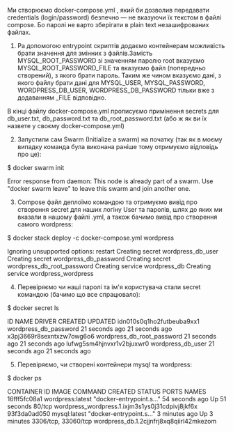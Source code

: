 Ми створюємо docker-compose.yml , який би дозволив передавати credentials (login/password) безпечно — не вказуючи їх текстом в файлі compose. Бо паролі не варто зберігати в plain text незашифрованих файлах.
1. Pа допомогою entrypoint скриптів додаємо контейнерам можливість брати значення для змінних з файлів.Замість MYSQL_ROOT_PASSWORD зі значенням паролю root вказуємо MYSQL_ROOT_PASSWORD_FILE та вказуємо файл (попередньо створений), з якого брати пароль. Таким же чином вказуємо дані, з якого файлу брати дані для MYSQL_USER, MYSQL_PASSWORD, WORDPRESS_DB_USER, WORDPRESS_DB_PASSWORD тільки вже з додаванням _FILE відповідно.

В кінці файлу docker-compose.yml прописуємо примінення secrets для db_user.txt, db_password.txt та db_root_password.txt (або ж як ви їх назвете у своєму docker-compose.yml)

2. Запустили сам Swarm (Initialize a swarm) на початку (так як в моєму випадку команда була виконана раніше тому отримуємо відповідь про це):

$ docker swarm init

Error response from daemon: This node is already part of a swarm. Use "docker swarm leave" to leave this swarm and join another one.

3. Compose файл деплоїмо командою та отримуємо вивід про створення secret для наших логіну User та паролів, шлях до яких ми вказали в нашому файлі .yml, а також бачимо вивід про створення самого wordpress:

$ docker stack deploy -c docker-compose.yml wordpress

Ignoring unsupported options: restart
Creating secret wordpress_db_user
Creating secret wordpress_db_password
Creating secret wordpress_db_root_password
Creating service wordpress_db
Creating service wordpress_wordpress

4. Перевіряємо чи наші паролі та ім'я користувача стали secret командою (бачимо що все спрацювало): 

$ docker secret ls

ID                          NAME                         DRIVER    CREATED          UPDATED
idn010s0q1ho2futbeuba9xx1   wordpress_db_password                  21 seconds ago   21 seconds ago
x3pj3669r8sexntxzw7owg6o6   wordpress_db_root_password             21 seconds ago   21 seconds ago
lufwg5sm4hjnvxr1v2bjuxwr0   wordpress_db_user                      21 seconds ago   21 seconds ago

5. Перевіряємо, чи створені контейнери mysql та wordpress:

$ docker ps

CONTAINER ID           IMAGE              COMMAND                  CREATED          STATUS          PORTS                 NAMES
16fff5fc08a1   wordpress:latest   "docker-entrypoint.s…"   54 seconds ago   Up 51 seconds   80/tcp                wordpress_wordpress.1.ixjm3s1ys0j31cdpivj8jkf6x
93f3da0ad050   mysql:latest       "docker-entrypoint.s…"   3 minutes ago    Up 3 minutes    3306/tcp, 33060/tcp   wordpress_db.1.2cjjnfrj8xq8qiirl42mkezom
